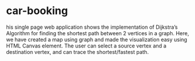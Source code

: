 # car-booking
his single page web application shows the implementation of Dijkstra’s Algorithm for finding the  shortest path between 2 vertices in a graph. Here, we have created a map using graph and made the  visualization easy using HTML Canvas element. The user can select a source vertex and a destination  vertex, and can trace the shortest/fastest path.
